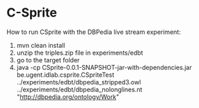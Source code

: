 # C-Sprite

How to run CSprite with the DBPedia live stream experiment:
1) mvn clean install
2) unzip the triples.zip file in experiments/edbt
4) go to the target folder
3) java -cp CSprite-0.0.1-SNAPSHOT-jar-with-dependencies.jar be.ugent.idlab.csprite.CSpriteTest ../experiments/edbt/dbpedia_stripped3.owl ../experiments/edbt/dbpedia_nolonglines.nt "<http://dbpedia.org/ontology/Work>"
